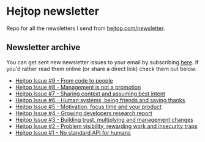 # Hejtop newsletter
Repo for all the newsletters I send from [hejtop.com/newsletter](https://www.hejtop.com/newsletter).

## Newsletter archive
You can get sent new newsletter issues to your email by subscribing [here](http://hejtop.com/newsletter). If you'd rather read them online (or share a direct link) check them out below:

* [Hejtop Issue #9 - From code to people](https://htmlpreview.github.io/?https://github.com/adamblanchard/hejtop-newsletter/blob/main/issues/9-may-09-23.html)
* [Hejtop Issue #8 - Management is not a promotion](https://htmlpreview.github.io/?https://github.com/adamblanchard/hejtop-newsletter/blob/main/issues/8-may-02-23.html)
* [Hejtop Issue #7 - Sharing context and assuming best intent](https://htmlpreview.github.io/?https://github.com/adamblanchard/hejtop-newsletter/blob/main/issues/7-april-25-23.html)
* [Hejtop Issue #6 - Human systems, being friends and saying thanks](https://htmlpreview.github.io/?https://github.com/adamblanchard/hejtop-newsletter/blob/main/issues/6-april-18-23.html)
* [Hejtop Issue #5 - Motivation, focus time and your product](https://htmlpreview.github.io/?https://github.com/adamblanchard/hejtop-newsletter/blob/main/issues/5-april-11-23.html)
* [Hejtop Issue #4 - Growing developers research report](https://htmlpreview.github.io/?https://github.com/adamblanchard/hejtop-newsletter/blob/main/issues/4-april-04-23.html)
* [Hejtop Issue #3 - Building trust, multiplying and management changes](https://htmlpreview.github.io/?https://github.com/adamblanchard/hejtop-newsletter/blob/main/issues/3-march-28-23.html)
* [Hejtop Issue #2 - Problem visibility, rewarding work and insecurity traps](https://htmlpreview.github.io/?https://github.com/adamblanchard/hejtop-newsletter/blob/main/issues/2-march-21-23.html)
* [Hejtop Issue #1 - No standard API for humans](https://htmlpreview.github.io/?https://github.com/adamblanchard/hejtop-newsletter/blob/main/issues/1-march-14-23.html)

